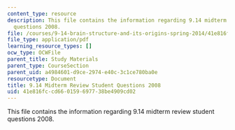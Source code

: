 ```yaml
---
content_type: resource
description: This file contains the information regarding 9.14 midterm review student
  questions 2008.
file: /courses/9-14-brain-structure-and-its-origins-spring-2014/41e816fccd660159697738be4909cd02_MIT9_14S14_MidtrmReQue2008.pdf
file_type: application/pdf
learning_resource_types: []
ocw_type: OCWFile
parent_title: Study Materials
parent_type: CourseSection
parent_uid: a4984601-d9ce-2974-e40c-3c1ce780ba0e
resourcetype: Document
title: 9.14 Midterm Review Student Questions 2008
uid: 41e816fc-cd66-0159-6977-38be4909cd02
---
```

This file contains the information regarding 9.14 midterm review student questions 2008.

